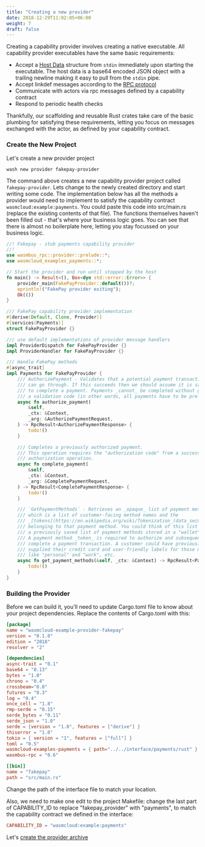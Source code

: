 ```yaml
---
title: "Creating a new provider"
date: 2018-12-29T11:02:05+06:00
weight: 7
draft: false
---
```


Creating a capability provider involves creating a native executable. All capability provider executables have the same basic requirements:

- Accept a [Host Data](https://wasmcloud.github.io/interfaces/html/org_wasmcloud_core.html#host_data) structure from `stdin` immediately upon starting the executable. The host data is a base64 encoded JSON object with a trailing newline making it easy to pull from the `stdin` pipe.
- Accept linkdef messages according to the [RPC protocol](../../../reference/lattice-protocols/rpc)
- Communicate with actors via rpc messages defined by a capability contract
- Respond to periodic health checks

Thankfully, our scaffolding and reusable Rust crates take care of the basic plumbing for satisfying these requirements, letting you focus on messages exchanged with the actor, as defined by your capability contract.

### Create the New Project

Let's create a new provider project

```shell
wash new provider fakepay-provider
```

The command above creates a new capability provider project called `fakepay-provider`. Lets change to the newly created directory and start writing some code. The implementation below has all the methods a provider would need to implement to satisfy the capability contract `wasmcloud:example:payments`. You could paste this code into src/main.rs (replace the existing contents of that file). The functions themselves haven't been filled out - that's where your business logic goes. You can see that there is almost no boilerplate here, letting you stay focussed on your business logic.

```rust
//! Fakepay - stub payments capability provider
//!
use wasmbus_rpc::provider::prelude::*;
use wasmcloud_examples_payments::*;

// Start the provider and run until stopped by the host
fn main() -> Result<(), Box<dyn std::error::Error>> {
    provider_main(FakePayProvider::default())?;
    eprintln!("FakePay provider exiting");
    Ok(())
}

/// FakePay capability provider implementation
#[derive(Default, Clone, Provider)]
#[services(Payments)]
struct FakePayProvider {}

/// use default implementations of provider message handlers
impl ProviderDispatch for FakePayProvider {}
impl ProviderHandler for FakePayProvider {}

/// Handle FakePay methods
#[async_trait]
impl Payments for FakePayProvider {
    /// AuthorizePayment - Validates that a potential payment transaction
    /// can go through. If this succeeds then we should assume it is safe
    /// to complete a payment. Payments _cannot_ be completed without getting
    /// a validation code (in other words, all payments have to be pre-authorized).
    async fn authorize_payment(
        &self,
        _ctx: &Context,
        _arg: &AuthorizePaymentRequest,
    ) -> RpcResult<AuthorizePaymentResponse> {
        todo!()
    }

    /// Completes a previously authorized payment.
    /// This operation requires the "authorization code" from a successful
    /// authorization operation.
    async fn complete_payment(
        &self,
        _ctx: &Context,
        _arg: &CompletePaymentRequest,
    ) -> RpcResult<CompletePaymentResponse> {
        todo!()
    }

    /// `GetPaymentMethods` - Retrieves an _opaque_ list of payment methods,
    /// which is a list of customer-facing method names and the
    /// _[tokens](https://en.wikipedia.org/wiki/Tokenization_(data_security))_
    /// belonging to that payment method. You could think of this list as
    /// a previously saved list of payment methods stored in a "wallet".
    /// A payment method _token_ is required to authorize and subsequently
    /// complete a payment transaction. A customer could have previously
    /// supplied their credit card and user-friendly labels for those methods
    /// like "personal" and "work", etc.
    async fn get_payment_methods(&self, _ctx: &Context) -> RpcResult<PaymentMethods> {
        todo!()
    }
}
```

### Building the Provider

Before we can build it, you'll need to update Cargo.toml file to know about your project dependencies. Replace the contents of Cargo.toml with this:

```toml
[package]
name = "wasmcloud-example-provider-fakepay"
version = "0.1.0"
edition = "2018"
resolver = "2"

[dependencies]
async-trait = "0.1"
base64 = "0.13"
bytes = "1.0"
chrono = "0.4"
crossbeam="0.8"
futures = "0.3"
log = "0.4"
once_cell = "1.8"
rmp-serde = "0.15"
serde_bytes = "0.11"
serde_json = "1.0"
serde = {version = "1.0", features = ["derive"] }
thiserror = "1.0"
tokio = { version = "1", features = ["full"] }
toml = "0.5"
wasmcloud-examples-payments = { path="../../interface/payments/rust" }
wasmbus-rpc = "0.6"

[[bin]]
name = "fakepay"
path = "src/main.rs"
```

Change the path of the interface file to match your location.

Also, we need to make one edit to the project Makefile: change the last part of CAPABILITY_ID to replace "fakepay_provider" with "payments", to match the capability contract we defined in the interface:

```Makefile
CAPABILITY_ID = "wasmcloud:example:payments"
```

Let's [create the provider archive](./create-par/)
